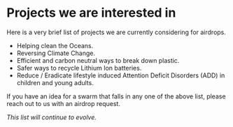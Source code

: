 # Projects we are interested in

Here is a very brief list of projects we are currently considering for airdrops.

* Helping clean the Oceans.
* Reversing Climate Change.
* Efficient and carbon neutral ways to break down plastic.
* Safer ways to recycle Lithium Ion batteries.
* Reduce / Eradicate lifestyle induced Attention Deficit Disorders (ADD) in children and young adults.

If you have an idea for a swarm that falls in any one of the above list, please reach out to us with an airdrop request.

_This list will continue to evolve._ 